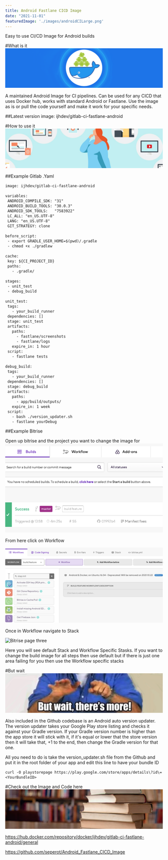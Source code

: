 ```yaml
---
title: Android Fastlane CICD Image
date: "2021-11-01"
featuredImage: './images/androidCILarge.png'
---
```


Easy to use CI/CD Image for Android builds

<!-- end -->

#What is it
![What is it](./images/androidCISmall.png)

A maintained Android Image for CI pipelines. Can be used for any CICD that uses Docker hub, works with standard Android or Fastlane. Use the image as is or pull the code yourself and make it work for your specific needs.

##Latest version
image: ijhdev/gitlab-ci-fastlane-android

#How to use it
![how to use the Android Fastlane Image](./images/howitworks.png)

##Example Gitlab .Yaml

```
image: ijhdev/gitlab-ci-fastlane-android

variables:
 ANDROID_COMPILE_SDK: "31"
 ANDROID_BUILD_TOOLS: "30.0.3"
 ANDROID_SDK_TOOLS:   "7583922"
 LC_ALL: "en_US.UTF-8"
 LANG: "en_US.UTF-8"
 GIT_STRATEGY: clone

before_script:
 - export GRADLE_USER_HOME=$(pwd)/.gradle
 - chmod +x ./gradlew

cache:
 key: ${CI_PROJECT_ID}
 paths:
   - .gradle/

stages:
 - unit_test
 - debug_build

unit_test:
 tags:
   - your_build_runner
 dependencies: []
 stage: unit_test
 artifacts:
   paths:
     - fastlane/screenshots
     - fastlane/logs
   expire_in: 1 hour
 script:
   - fastlane tests

debug_build:
 tags:
   - your_build_runner
 dependencies: []
 stage: debug_build
 artifacts:
   paths:
     - app/build/outputs/
   expire_in: 1 week
 script:
   - bash ./version_updater.sh
   - fastlane yourDebug
```

##Example Bitrise

Open up bitrise and the project you want to change the image for
![Bitrise page one](./images/bitrise1.png)

From here click on Workflow

![Bitrise page two](./images/bitrise2.png)

Once in Workflow navigate to Stack

![Bitrise page three](./images/bitrise3.png)

Here you will see default Stack and Workflow Specific Stasks. If you want to change the build image for all steps then use default but if there is just one area failing for you then use the Workflow specific stacks

#But wait
![theres more!](./images/butwait.png)

Also included in the Github codebase is an Android auto version updater. The version updater takes your Google Play store listing and checks it against your Gradle version. If your Gradle version number is higher than the app store it will stick with it, if it's equal or lower that the store version then it will take that, +1 to the end, then change the Gradle version for that one.

All you need to do is take the version_updater.sh file from the Github and put it in the root folder of your app and edit this line to have your bundle ID

```
curl -O playstorepage https://play.google.com/store/apps/details\?id\=<YourBundleID>
```

#Check out the Image and Code here
![links](./images/library.png)

https://hub.docker.com/repository/docker/ijhdev/gitlab-ci-fastlane-android/general

https://github.com/seperot/Android_Fastlane_CICD_Image
